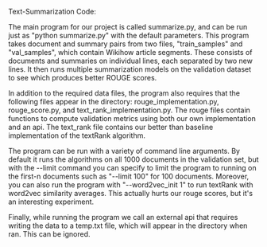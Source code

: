 Text-Summarization Code:

The main program for our project is called summarize.py, and can be run just as "python summarize.py" with the default parameters. This program takes document and summary pairs from two files, "train_samples" and "val_samples", which contain Wikihow article segments. These consists of documents and summaries on individual lines, each separated by two new lines. It then runs multiple summarization models on the validation dataset to see which produces better ROUGE scores.

In addition to the required data files, the program also requires that the following files appear in the directory: rouge_implementation.py, rouge_score.py, and text_rank_implementation.py. The rouge files contain functions to compute validation metrics using both our own implementation and an api. The text_rank file contains our better than baseline implementation of the textRank algorithm.

The program can be run with a variety of command line arguments. By default it runs the algorithms on all 1000 documents in the validation set, but with the --limit command you can specify to limit the program to running on the first-n documents such as "--limit 100" for 100 documents. Moreover, you can also run the program with "--word2vec_init 1" to run textRank with word2vec similarity averages. This actually hurts our rouge scores, but it's an interesting experiment.

Finally, while running the program we call an external api that requires writing the data to a temp.txt file, which will appear in the directory when ran. This can be ignored.
